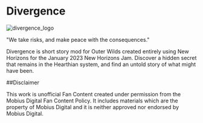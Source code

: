 # Divergence
![divergence_logo](https://user-images.githubusercontent.com/78282407/213965486-e8fc8417-2762-4867-ae5e-7dab502d8e6e.png)

"We take risks, and make peace with the consequences."

Divergence is short story mod for Outer Wilds created entirely using New Horizons for the January 2023 New Horizons Jam. Discover a hidden secret that remains in the Hearthian system, and find an untold story of what might have been.

##Disclaimer

This work is unofficial Fan Content created under permission from the Mobius Digital Fan Content Policy. It includes materials which are the property of Mobius Digital and it is neither approved nor endorsed by Mobius Digital.
